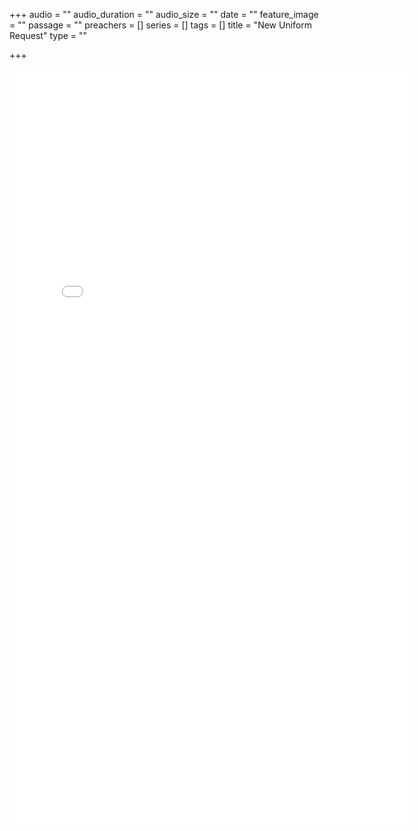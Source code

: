 +++
audio = ""
audio_duration = ""
audio_size = ""
date = ""
feature_image = ""
passage = ""
preachers = []
series = []
tags = []
title = "New Uniform Request"
type = ""

+++
<iframe src="[https://docs.google.com/forms/d/e/1FAIpQLSeWAdScUl0Zs7wvr_GLu7UQYzss_RPYYKTooZX3ysul2xO67w/viewform?embedded=true](https://docs.google.com/forms/d/e/1FAIpQLSeWAdScUl0Zs7wvr_GLu7UQYzss_RPYYKTooZX3ysul2xO67w/viewform?embedded=true "https://docs.google.com/forms/d/e/1FAIpQLSeWAdScUl0Zs7wvr_GLu7UQYzss_RPYYKTooZX3ysul2xO67w/viewform?embedded=true")" width="640" height="1206" frameborder="0" marginheight="0" marginwidth="0">Loading…</iframe>